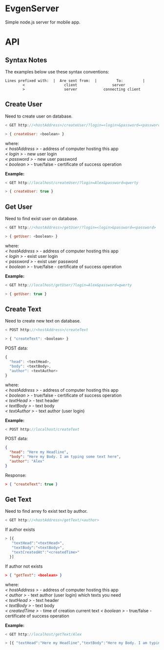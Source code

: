 # EvgenServer

Simple node.js server for mobile app.

# API

## Syntax Notes

The examples below use these syntax conventions:

```
Lines prefixed with:  |  Are sent from:	 |         To:         |
        <                  client                server
        >                  server            connecting client
```

## Create User

Need to create user on database.

```js
< GET http://<hostAddress>/createUser/?login=<login>&password=<password>

> { createUser: <boolean> }
```

where:  
 _< hostAddress >_ - address of computer hosting this app  
 _< login >_ - new user login  
 _< password >_ - new user password  
 _< boolean >_ - true/false - certificate of success operation

**Example:**

```js
< GET http://localhost/createUser/?login=Alex&password=qwerty

> { createUser: true }
```

## Get User

Need to find exist user on database.

```js
< GET http://<hostAddress>/getUser/?login=<login>&password=<password>

> { getUser: <boolean> }
```

where:  
 _< hostAddress >_ - address of computer hosting this app  
 _< login >_ - exist user login  
 _< password >_ - exist user password  
 _< boolean >_ - true/false - certificate of success operation

**Example:**

```js
< GET http://localhost/getUser/?login=Alex&password=qwerty

> { getUser: true }
```

## Create Text

Need to create new text on database.

```js
< POST http://<hostAddress>/createText

> { "createText": <boolean> }
```

POST data:

```js
{
  "head": <textHead>,
  "body": <textBody>,
  "author": <textAuthor>
}
```

where:  
_< hostAddress >_ - address of computer hosting this app  
_< boolean >_ - true/false - certificate of success operation  
_< textHead >_ - text header  
_< textBody >_ - text body  
_< textAuthor >_ - text author (user login)

**Example:**

```js
< POST http://localhost/createText
```

POST data:

```json
{
  "head": "Here my Headline",
  "body": "Here my Body. I am typing some text here",
  "author": "Alex"
}
```

Response:

```json
> { "createText": true }
```

## Get Text

Need to find arrey fo exist text by author.

```js
< GET http://<hostAddress>/getText/<author>
```

If author exists

```js
> [{
   "textHead":"<textHead>",
   "textBody":"<textBody>",
   "textCreatedAt":"<createdTime>"
  }]
```

If author not exists

```JSON
> { "getText": <boolean> }
```

where:  
_< hostAddress >_ - address of computer hosting this app  
_< author >_ - text author (user login) which texts you need  
_< textHead >_ - text header  
_< textBody >_ - text body  
_< createdTime >_ - time of creation current text
_< boolean >_ - true/false - certificate of success operation  

**Example:**

```js
< GET http://localhost/getText/Alex

> [{ "textHead":"Here my Headline","textBody":"Here my Body. I am typing some text here","textCreateDate":"2018-09-21T09:21:03.365Z" }]
```
